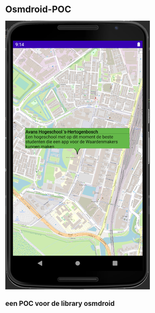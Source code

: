 # Osmdroid-POC
![Image of Emulator](https://github.com/gitHub-Randy/Osmdroid-POC/blob/master/Capture.PNG)

## een POC voor de library osmdroid
